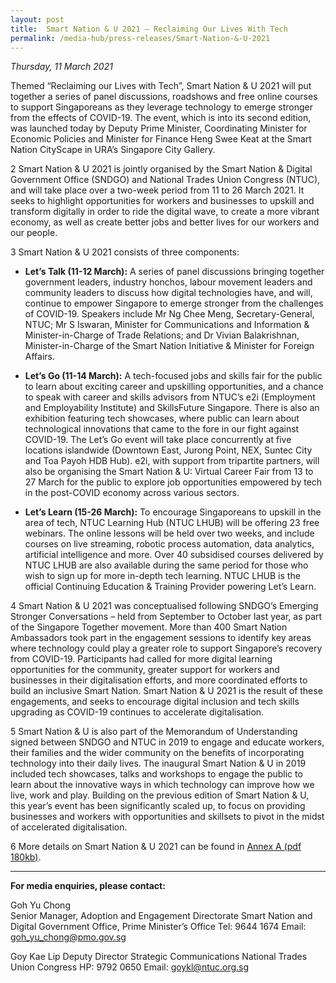 ```yaml
---
layout: post
title:  Smart Nation & U 2021 – Reclaiming Our Lives With Tech
permalink: /media-hub/press-releases/Smart-Nation-&-U-2021
---
```


_Thursday, 11 March 2021_

Themed “Reclaiming our Lives with Tech”,  Smart Nation & U 2021  will put together a series of panel discussions, roadshows and free online courses to support Singaporeans as they leverage technology to emerge stronger from the effects of COVID-19. The event, which is into its second edition, was launched today by Deputy Prime Minister, Coordinating Minister for Economic Policies and Minister for Finance Heng Swee Keat at the Smart Nation CityScape in URA’s Singapore City Gallery.

2 Smart Nation & U 2021 is jointly organised by the Smart Nation & Digital Government Office (SNDGO) and National Trades Union Congress (NTUC), and will take place over a two-week period from 11 to 26 March 2021. It seeks to highlight opportunities for workers and businesses to upskill and transform digitally in order to ride the digital wave, to create a more vibrant economy, as well as create better jobs and better lives for our workers and our people.

3 Smart Nation & U 2021 consists of three components:

*  **Let’s Talk (11-12 March):** A series of panel discussions bringing together government leaders, industry honchos, labour movement leaders and community leaders to discuss how digital technologies have, and will, continue to empower Singapore to emerge stronger from the challenges of COVID-19. Speakers include Mr Ng Chee Meng, Secretary-General, NTUC; Mr S Iswaran, Minister for Communications and Information & Minister-in-Charge of Trade Relations; and Dr Vivian Balakrishnan, Minister-in-Charge of the Smart Nation Initiative & Minister for Foreign Affairs.

*  **Let’s Go (11-14 March):** A tech-focused jobs and skills fair for the public to learn about exciting career and upskilling opportunities, and a chance to speak with career and skills advisors from NTUC’s e2i (Employment and Employability Institute) and SkillsFuture Singapore. There is also an exhibition featuring tech showcases, where public can learn about technological innovations that came to the fore in our fight against COVID-19. The Let’s Go event will take place concurrently at five locations islandwide (Downtown East, Jurong Point, NEX, Suntec City and Toa Payoh HDB Hub). e2i, with support from tripartite partners, will also be organising the Smart Nation & U: Virtual Career Fair from 13 to 27 March for the public to explore job opportunities empowered by tech in the post-COVID economy across various sectors.

* **Let’s Learn (15-26 March):** To encourage Singaporeans to upskill in the area of tech, NTUC Learning Hub (NTUC LHUB) will be offering 23 free webinars. The online lessons will be held over two weeks, and include courses on live streaming, robotic process automation, data analytics, artificial intelligence and more. Over 40 subsidised courses delivered by NTUC LHUB are also available during the same period for those who wish to sign up for more in-depth tech learning. NTUC LHUB is the official Continuing Education & Training Provider powering Let’s Learn.

4 Smart Nation & U 2021 was conceptualised following SNDGO’s Emerging Stronger Conversations – held  from September to October last year, as part of the Singapore Together movement. More than 400 Smart Nation Ambassadors took part in the engagement sessions to identify key areas where technology could play a greater role to support Singapore’s recovery from COVID-19. Participants had called for more digital learning opportunities for the community, greater support for workers and businesses in their digitalisation efforts, and more coordinated efforts to build an inclusive Smart Nation. Smart Nation & U 2021 is the result of these engagements, and seeks to encourage digital inclusion and tech skills upgrading as COVID-19 continues to accelerate digitalisation.

5 Smart Nation & U is also part of the Memorandum of Understanding signed between SNDGO and NTUC in 2019 to engage and educate workers, their families and the wider community on the benefits of incorporating technology into their daily lives. The inaugural Smart Nation & U in 2019 included tech showcases, talks and workshops to engage the public to learn about the innovative ways in which technology can improve how we live, work and play. Building on the previous edition of Smart Nation & U, this year’s event has been significantly scaled up, to focus on providing businesses and workers with opportunities and skillsets to pivot in the midst of accelerated digitalisation.

6 More details on Smart Nation & U 2021 can be found in  [Annex A (pdf 180kb)](/files/press-releases/2021/SNU-2021-factsheet.pdf).

---
**For media enquiries, please contact:**  

Goh Yu Chong<br>
Senior Manager, Adoption and Engagement Directorate 
Smart Nation and Digital Government Office, Prime Minister’s Office
Tel: 9644 1674
Email:  [goh_yu_chong@pmo.gov.sg](mailto:goh_yu_chong@pmo.gov.sg)<br>

Goy Kae Lip
Deputy Director
Strategic Communications
National Trades Union Congress 
HP: 9792 0650
Email: [goykl@ntuc.org.sg](mailto:goykl@ntuc.org.sg)
